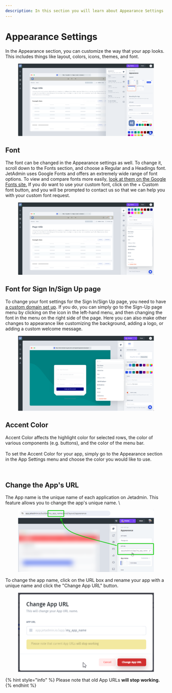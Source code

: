 ```yaml
---
description: In this section you will learn about Appearance Settings
---
```


# Appearance Settings

In the Appearance section, you can customize the way that your app looks. This includes things like layout, colors, icons, themes, and font.

<figure><img src="../../../../.gitbook/assets/image (2) (6).png" alt=""><figcaption></figcaption></figure>

## Font

The font can be changed in the Appearance settings as well. To change it, scroll down to the Fonts section, and choose a Regular and a Headings font. JetAdmin uses Google Fonts and offers an extremely wide range of font options. To view and compare fonts more easily, [look at them on the Google Fonts site.](https://fonts.google.com/) If you do want to use your custom font, click on the + Custom font button, and you will be prompted to contact us so that we can help you with your custom font request.

<figure><img src="../../../../.gitbook/assets/image (3) (4).png" alt=""><figcaption></figcaption></figure>

## Font for Sign In/Sign Up page

To change your font settings for the Sign In/Sign Up page, you need to have [a custom domain set up](https://docs.jetadmin.io/user-guide/core-concept/jet-ui/layouts-and-branding/custom-domain-and-transactional-emails). If you do, you can simply go to the Sign-Up page menu by clicking on the icon in the left-hand menu, and then changing the font in the menu on the right side of the page. Here you can also make other changes to appearance like customizing the background, adding a logo, or adding a custom welcome message.

<figure><img src="../../../../.gitbook/assets/Снимок экрана 2023-03-27 в 21.05.10.png" alt=""><figcaption></figcaption></figure>

## Accent Color

Accent Color affects the highlight color for selected rows, the color of various components (e.g. buttons), and the color of the menu bar.\
\
To set the Accent Color for your app, simply go to the Appearance section in the App Settings menu and choose the color you would like to use.

<figure><img src="https://lh4.googleusercontent.com/WqONVJScbA9pilsZVenSH0DhxCqPQuUDsfFb4cXyjkAl-xebbX3aFxlm_9FL0cUfYTSOmAN7cIZMH_qcu0LvA0csgaSz63zhhHibK3yH397O8v6ISGLeRqBdWrdjudwjlwc10O-ZXu9LdQ0=s2048" alt=""><figcaption></figcaption></figure>

## Change the App's URL

The App name is the unique name of each application on Jetadmin. This feature allows you to change the app's unique name. \


<div align="left">

<figure><img src="../../../../.gitbook/assets/image (1) (1) (1) (1) (1) (1) (1) (1) (1) (1) (1) (1) (1).png" alt=""><figcaption></figcaption></figure>

</div>

To change the app name, click on the URL box and rename your app with a unique name and click the "Change App URL" button.&#x20;

<div align="left">

<figure><img src="../../../../.gitbook/assets/image (1) (1) (1) (1) (1) (1) (1) (1) (1) (1) (1) (1).png" alt=""><figcaption></figcaption></figure>

</div>

{% hint style="info" %}
Please note that old App URLs **will stop working.**
{% endhint %}
